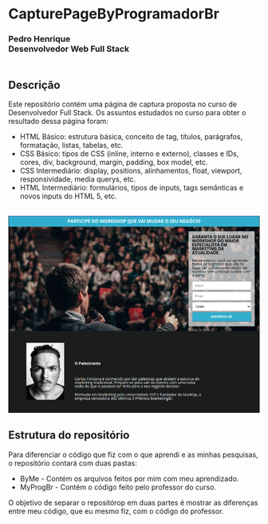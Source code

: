 # CapturePageByProgramadorBr
### Pedro Henrique <br>Desenvolvedor Web Full Stack<br><br>


## Descrição
Este repositório contém uma página de captura proposta no curso de Desenvolvedor Full Stack. Os assuntos estudados no curso para obter o resultado dessa página foram:<br>
* HTML Básico: estrutura básica, conceito de tag, títulos, parágrafos, formatação, listas, tabelas, etc.
* CSS Básico: tipos de CSS (inline, interno e externo), classes e IDs, cores, div, background, margin, padding, box model, etc.
* CSS Intermediário: display, positions, alinhamentos, float, viewport, responsividade, media querys, etc.
* HTML Intermediário: formulários, tipos de inputs, tags semânticas e novos inputs do HTML 5, etc.<br><br>

![Página de Captura (print tirada do meu projeto)](./img/projeto.png)

## Estrutura do repositório
Para diferenciar o código que fiz com o que aprendi e as minhas pesquisas, o repositório contará com duas pastas:
* ByMe - Contém os arquivos feitos por mim com meu aprendizado.
* MyProgBr - Contém o código feito pelo professor do curso.


O objetivo de separar o repositórop em duas partes é mostrar as diferenças entre meu código, que eu mesmo fiz, com o código do professor.